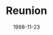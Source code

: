 ---
mission_id: reunion
editorsChoice:
title: "Reunion"
authors: 
    - "John Johnson"
date: 1998-11-23
filename: "reunion.zip"
description: "Having obtained the location of the hidden Jedi Comunity from Goatha, Marek Sunrider has located an uncharted planet and is preparing to land when he is struck with a sudden vision. He learns of a younger sister who lives in a Jedi community who may be willing to meet him if he can prove himself worthy."
cover: 
levelReplaced:	SECBASE
difficulty: no
bm:	yes
fme: no
wax: yes
three_do: yes
voc: yes
gmd: no
vue: no
lfd: yes
base: "New level from scratch" 
editors: "WDFUSE 2.00"

---